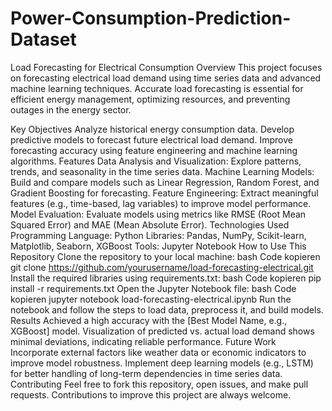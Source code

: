 # Power-Consumption-Prediction-Dataset
Load Forecasting for Electrical Consumption
Overview
This project focuses on forecasting electrical load demand using time series data and advanced machine learning techniques. Accurate load forecasting is essential for efficient energy management, optimizing resources, and preventing outages in the energy sector.

Key Objectives
Analyze historical energy consumption data.
Develop predictive models to forecast future electrical load demand.
Improve forecasting accuracy using feature engineering and machine learning algorithms.
Features
Data Analysis and Visualization: Explore patterns, trends, and seasonality in the time series data.
Machine Learning Models: Build and compare models such as Linear Regression, Random Forest, and Gradient Boosting for forecasting.
Feature Engineering: Extract meaningful features (e.g., time-based, lag variables) to improve model performance.
Model Evaluation: Evaluate models using metrics like RMSE (Root Mean Squared Error) and MAE (Mean Absolute Error).
Technologies Used
Programming Language: Python
Libraries: Pandas, NumPy, Scikit-learn, Matplotlib, Seaborn, XGBoost
Tools: Jupyter Notebook
How to Use This Repository
Clone the repository to your local machine:
bash
Code kopieren
git clone https://github.com/yourusername/load-forecasting-electrical.git
Install the required libraries using requirements.txt:
bash
Code kopieren
pip install -r requirements.txt
Open the Jupyter Notebook file:
bash
Code kopieren
jupyter notebook load-forecasting-electrical.ipynb
Run the notebook and follow the steps to load data, preprocess it, and build models.
Results
Achieved a high accuracy with the [Best Model Name, e.g., XGBoost] model.
Visualization of predicted vs. actual load demand shows minimal deviations, indicating reliable performance.
Future Work
Incorporate external factors like weather data or economic indicators to improve model robustness.
Implement deep learning models (e.g., LSTM) for better handling of long-term dependencies in time series data.
Contributing
Feel free to fork this repository, open issues, and make pull requests. Contributions to improve this project are always welcome.
